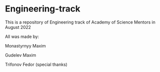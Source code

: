 # Engineering-track
This is a repository of Engineering track of Academy of Science Mentors in August 2022


All was made by:

Monastyrnyy Maxim

Gudelev Maxim

Trifonov Fedor (special thanks)

